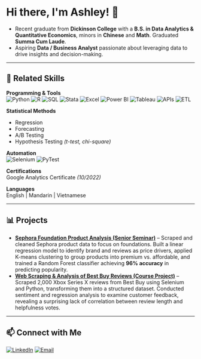 # Hi there, I'm Ashley! 👋

- Recent graduate from **Dickinson College** with a **B.S. in Data Analytics & Quantitative Economics**, minors in **Chinese** and **Math**. Graduated **Summa Cum Laude**.  
- Aspiring **Data / Business Analyst** passionate about leveraging data to drive insights and decision-making.

---

## 🔧 Related Skills

**Programming & Tools**  
![Python](https://img.shields.io/badge/Python-3776AB?style=for-the-badge&logo=python&logoColor=white) 
![R](https://img.shields.io/badge/R-276DC3?style=for-the-badge&logo=r&logoColor=white) 
![SQL](https://img.shields.io/badge/SQL-003B57?style=for-the-badge&logo=database&logoColor=white) 
![Stata](https://img.shields.io/badge/Stata-1a73e8?style=for-the-badge&logoColor=white) 
![Excel](https://img.shields.io/badge/Excel-217346?style=for-the-badge&logo=microsoft-excel&logoColor=white) 
![Power BI](https://img.shields.io/badge/Power%20BI-F2C811?style=for-the-badge&logo=powerbi&logoColor=black) 
![Tableau](https://img.shields.io/badge/Tableau-E97627?style=for-the-badge&logo=tableau&logoColor=white) 
![APIs](https://img.shields.io/badge/API-FF6F00?style=for-the-badge&logo=fastapi&logoColor=white) 
![ETL](https://img.shields.io/badge/ETL-0066CC?style=for-the-badge&logo=airbyte&logoColor=white)

**Statistical Methods**  
- Regression
- Forecasting
- A/B Testing
- Hypothesis Testing *(t-test, chi-square)*

**Automation**  
![Selenium](https://img.shields.io/badge/Selenium-43B02A?style=for-the-badge&logo=selenium&logoColor=white) 
![PyTest](https://img.shields.io/badge/PyTest-0A9EDC?style=for-the-badge&logo=pytest&logoColor=white)

**Certifications**  
Google Analytics Certificate *(10/2022)*

**Languages**  
English | Mandarin | Vietnamese

---

## 📊 Projects
- **[Sephora Foundation Product Analysis (Senior Seminar)](https://github.com/ashleydoan/Sephora-Foundation-Product-Analysis/tree/main)** – Scraped and cleaned Sephora product data to focus on foundations. Built a linear regression model to identify brand and reviews as price drivers, applied K-means clustering to group products into premium vs. affordable, and trained a Random Forest classifier achieving **96% accuracy** in predicting popularity.
- **[Web Scraping & Analysis of Best Buy Reviews (Course Project)](https://github.com/ashleydoan/Web-Scraping-Analysis-of-Best-Buy-Reviews)** – Scraped 2,000 Xbox Series X reviews from Best Buy using Selenium and Python, transforming them into a structured dataset. Conducted sentiment and regression analysis to examine customer feedback, revealing a surprising lack of correlation between review length and helpfulness votes.


---

## 📫 Connect with Me
[![LinkedIn](https://img.shields.io/badge/LinkedIn-0077B5?style=for-the-badge&logo=linkedin&logoColor=white)](https://www.linkedin.com/in/ashley-qa-doan/) 
[![Email](https://img.shields.io/badge/Email-D14836?style=for-the-badge&logo=gmail&logoColor=white)](mailto:ashleydoan@example.com)


